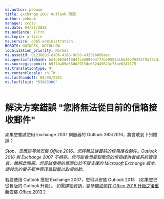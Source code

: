 ```yaml
---
ms.author: pebaum
title: Exchange 2007 Outlook 問題
author: pebaum
manager: scotv
ms.date: 04/21/2020
ms.audience: ITPro
ms.topic: article
ms.service: o365-administration
ROBOTS: NOINDEX, NOFOLLOW
localization_priority: Normal
ms.assetid: 0123668d-e18b-4186-9c58-4325168d8aec
ms.openlocfilehash: be1c062d4f8d4fce889564f77de9558b16e26b76482f9af8c3a6b5e20966445a
ms.sourcegitcommit: b5f7da89a650d2915dc652449623c78be6247175
ms.translationtype: MT
ms.contentlocale: zh-TW
ms.lasthandoff: 08/05/2021
ms.locfileid: "53983300"
---
```

# <a name="solution-for-error-you-wont-be-able-to-receive-mail-from-a-current-mailbox"></a>解決方案錯誤 "您將無法從目前的信箱接收郵件"
如果您嘗試使用 Exchange 2007 伺服器的 Outlook 365/2016，將會收到下列錯誤：

*Stop，您應該等候安裝 Office 2016。您將無法從目前的信箱接收郵件。Outlook 2016 與 Exchange 2007 不相容。您可能會想要聯繫您的信箱提供者或系統管理員，瞭解此問題。您嘗試使用的資源位於不受支援的 Microsoft Exchange 版本。請與您的電子郵件管理員聯繫以取得協助。*

若要使用 Outlook 搭配 Exchange 2007，您可以安裝 Outlook 2013 （如果您已從舊版的 Outlook 升級）。 如需詳細資訊，請參閱[如何在 Office 2016 升級之後重新安裝 Office 2013？](https://support.office.com/article/a6ca92f4-cbb4-4609-9fdb-f8d3dd6812f3)